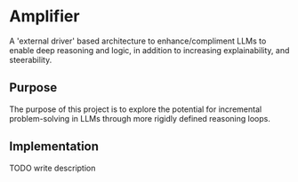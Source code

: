 # Amplifier
A 'external driver' based architecture to enhance/compliment LLMs to enable deep reasoning and logic, in addition to
increasing explainability, and steerability.

Purpose
---
The purpose of this project is to explore the potential for incremental problem-solving in LLMs through more rigidly
defined reasoning loops.

Implementation
---

TODO write description